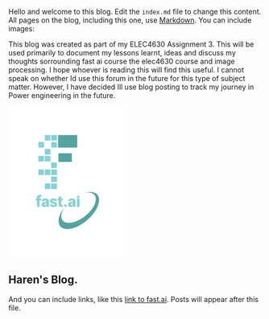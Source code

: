 Hello and welcome to this blog. Edit the `index.md` file to change this content. All pages on the blog, including this one, use [Markdown](https://guides.github.com/features/mastering-markdown/). You can include images:

This blog was created as part of my ELEC4630 Assignment 3. This will be used primarily to document my lessons learnt, ideas and discuss my thoughts sorrounding fast ai course the elec4630 course and image processing. I hope whoever is reading this will find this useful. I cannot speak on whether Id use this forum in the future for this type of subject matter. However, I have decided Ill use blog posting to track my journey in Power engineering in the future.

![Image of fast.ai logo](images/logo.png)

## Haren's Blog.
And you can include links, like this [link to fast.ai](https://www.fast.ai). Posts will appear after this file. 
